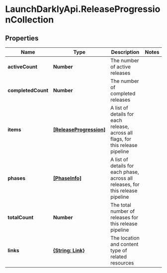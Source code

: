 # LaunchDarklyApi.ReleaseProgressionCollection

## Properties

Name | Type | Description | Notes
------------ | ------------- | ------------- | -------------
**activeCount** | **Number** | The number of active releases | 
**completedCount** | **Number** | The number of completed releases | 
**items** | [**[ReleaseProgression]**](ReleaseProgression.md) | A list of details for each release, across all flags, for this release pipeline | 
**phases** | [**[PhaseInfo]**](PhaseInfo.md) | A list of details for each phase, across all releases, for this release pipeline | 
**totalCount** | **Number** | The total number of releases for this release pipeline | 
**links** | [**{String: Link}**](Link.md) | The location and content type of related resources | 


